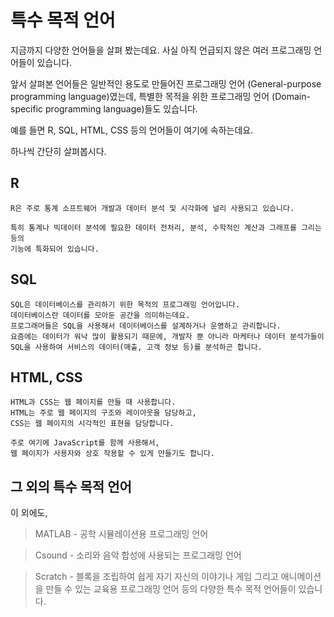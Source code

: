 # 특수 목적 언어

지금까지 다양한 언어들을 살펴 봤는데요. 사실 아직 언급되지 않은 여러 프로그래밍 언어들이 있습니다.

앞서 살펴본 언어들은 일반적인 용도로 만들어진 프로그래밍 언어 (General-purpose programming language)였는데, 특별한 목적을 위한 프로그래밍 언어 (Domain-specific programming language)들도 있습니다.

예를 들면 R, SQL, HTML, CSS 등의 언어들이 여기에 속하는데요.

하나씩 간단히 살펴봅시다.

## R
```
R은 주로 통계 소프트웨어 개발과 데이터 분석 및 시각화에 널리 사용되고 있습니다.

특히 통계나 빅데이터 분석에 필요한 데이터 전처리, 분석, 수학적인 계산과 그래프를 그리는 등의 
기능에 특화되어 있습니다.
```

## SQL
```
SQL은 데이터베이스를 관리하기 위한 목적의 프로그래밍 언어입니다.
데이터베이스란 데이터를 모아둔 공간을 의미하는데요. 
프로그래머들은 SQL을 사용해서 데이터베이스를 설계하거나 운영하고 관리합니다.
요즘에는 데이터가 워낙 많이 활용되기 때문에, 개발자 뿐 아니라 마케터나 데이터 분석가들이 
SQL을 사용하여 서비스의 데이터(매출, 고객 정보 등)를 분석하곤 합니다.
```

## HTML, CSS
```
HTML과 CSS는 웹 페이지를 만들 때 사용합니다.
HTML는 주로 웹 페이지의 구조와 레이아웃을 담당하고, 
CSS는 웹 페이지의 시각적인 표현을 담당합니다.

주로 여기에 JavaScript를 함께 사용해서, 
웹 페이지가 사용자와 상호 작용할 수 있게 만들기도 합니다.
```

## 그 외의 특수 목적 언어

이 외에도,

>MATLAB - 공학 시뮬레이션용 프로그래밍 언어

>Csound - 소리와 음악 합성에 사용되는 프로그래밍 언어

>Scratch - 블록을 조립하여 쉽게 자기 자신의 이야기나 게임 그리고 애니메이션을 만들 수 있는 교육용 프로그래밍 언어
등의 다양한 특수 목적 언어들이 있습니다.
